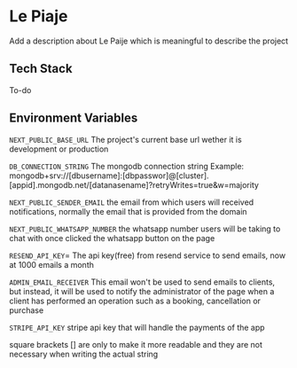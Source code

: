 # Le Piaje

Add a description about Le Paije which is meaningful to describe the project

## Tech Stack

To-do

## Environment Variables

`NEXT_PUBLIC_BASE_URL`
The project's current base url wether it is development or production

`DB_CONNECTION_STRING`
The mongodb connection string Example: mongodb+srv://[dbusername]:[dbpasswor]@[cluster].[appid].mongodb.net/[datanasename]?retryWrites=true&w=majority

`NEXT_PUBLIC_SENDER_EMAIL`
the email from which users will received notifications, normally the email that is provided from the domain

`NEXT_PUBLIC_WHATSAPP_NUMBER`
the whatsapp number users will be taking to chat with once clicked the whatsapp button on the page

`RESEND_API_KEY`=
The api key(free) from resend service to send emails, now at 1000 emails a month

`ADMIN_EMAIL_RECEIVER`
This email won't be used to send emails to clients, but instead, it will be used to notify the administrator of the page when a client has performed an operation such as a booking, cancellation or purchase

`STRIPE_API_KEY`
stripe api key that will handle the payments of the app 

square brackets [] are only to make it more readable and they are not necessary when writing the actual string